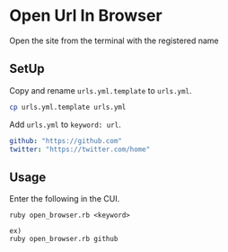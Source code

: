 # Open Url In Browser
Open the site from the terminal with the registered name

## SetUp
Copy and rename `urls.yml.template` to `urls.yml`.
```bash
cp urls.yml.template urls.yml
```

Add `urls.yml` to `keyword: url`.
```yml
github: "https://github.com"
twitter: "https://twitter.com/home"
```

## Usage
Enter the following in the CUI.
```
ruby open_browser.rb <keyword>

ex)
ruby open_browser.rb github
```
